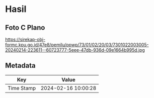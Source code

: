 # Hasil

## Foto C Plano

https://sirekap-obj-formc.kpu.go.id/47e8/pemilu/ppwp/73/01/02/20/03/7301022003005-20240214-223611--60723777-5eee-47db-936d-09e1664b995d.jpg


## Metadata

| Key        | Value               |
| ---------- | ------------------- |
| Time Stamp | 2024-02-16 10:00:28 |




